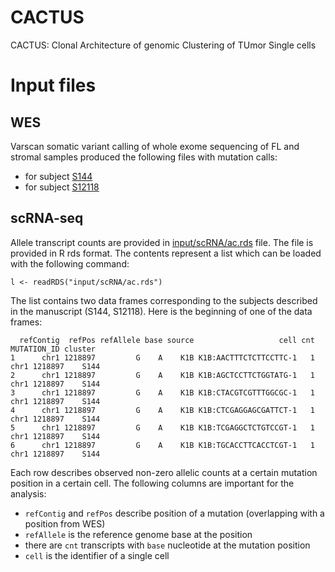 # CACTUS

CACTUS: Clonal Architecture of genomic Clustering of TUmor Single cells

# Input files

## WES

Varscan somatic variant calling of whole exome sequencing of FL and stromal samples produced the following files with mutation calls:

- for subject [S144](WES/S144.vcf.gz)
- for subject [S12118](WES/S12118.vcf.gz)

## scRNA-seq

Allele transcript counts are provided in [input/scRNA/ac.rds](input/scRNA/ac.rds) file.
The file is provided in R rds format. The contents represent a list which can be loaded with the following command:

```{r}
l <- readRDS("input/scRNA/ac.rds")
```

The list contains two data frames corresponding to the subjects described in the manuscript (S144, S12118).
Here is the beginning of one of the data frames:

```
  refContig  refPos refAllele base source                   cell cnt  MUTATION_ID cluster
1      chr1 1218897         G    A    K1B K1B:AACTTTCTCTTCCTTC-1   1 chr1 1218897    S144
2      chr1 1218897         G    A    K1B K1B:AGCTCCTTCTGGTATG-1   1 chr1 1218897    S144
3      chr1 1218897         G    A    K1B K1B:CTACGTCGTTTGGCGC-1   1 chr1 1218897    S144
4      chr1 1218897         G    A    K1B K1B:CTCGAGGAGCGATTCT-1   1 chr1 1218897    S144
5      chr1 1218897         G    A    K1B K1B:TCGAGGCTCTGTCCGT-1   1 chr1 1218897    S144
6      chr1 1218897         G    A    K1B K1B:TGCACCTTCACCTCGT-1   1 chr1 1218897    S144
```

Each row describes observed non-zero allelic counts at a certain mutation position in a certain cell.
The following columns are important for the analysis:

- `refContig` and `refPos` describe position of a mutation (overlapping with a position from WES)
- `refAllele` is the reference genome base at the position
- there are `cnt` transcripts with `base` nucleotide at the mutation position
- `cell` is the identifier of a single cell
